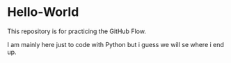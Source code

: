 # Hello-World
This repository is for practicing the GitHub Flow.

I am mainly here just to code with Python but i guess we will se where i end up.
